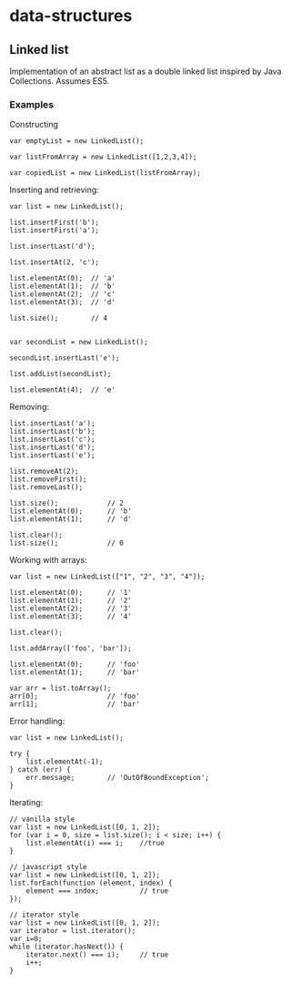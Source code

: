 data-structures
===============

## Linked list

Implementation of an abstract list as a double linked list inspired by Java Collections. Assumes ES5.

### Examples

Constructing

```
var emptyList = new LinkedList();

var listFromArray = new LinkedList([1,2,3,4]);

var copiedList = new LinkedList(listFromArray);
```

Inserting and retrieving:

```
var list = new LinkedList();

list.insertFirst('b');
list.insertFirst('a');

list.insertLast('d');

list.insertAt(2, 'c');

list.elementAt(0);	// 'a'
list.elementAt(1);	// 'b'
list.elementAt(2);	// 'c'
list.elementAt(3);	// 'd'

list.size();		// 4


var secondList = new LinkedList();

secondList.insertLast('e');

list.addList(secondList);

list.elementAt(4);	// 'e'

```

Removing:

```
list.insertLast('a');
list.insertLast('b');
list.insertLast('c');
list.insertLast('d');
list.insertLast('e');

list.removeAt(2);
list.removeFirst();
list.removeLast();

list.size();			// 2
list.elementAt(0);		// 'b'
list.elementAt(1);		// 'd'

list.clear();
list.size();			// 0
```

Working with arrays:

```
var list = new LinkedList(["1", "2", "3", "4"]);

list.elementAt(0);		// '1'
list.elementAt(1);		// '2'
list.elementAt(2);		// '3'
list.elementAt(3);		// '4'

list.clear();

list.addArray(['foo', 'bar']);

list.elementAt(0);		// 'foo'
list.elementAt(1);		// 'bar'

var arr = list.toArray();
arr[0];					// 'foo'
arr[1];					// 'bar'
```

Error handling:

```
var list = new LinkedList();

try {
	list.elementAt(-1);
} catch (err) {
	err.message; 		// 'OutOfBoundException';
}
```

Iterating:

```
// vanilla style
var list = new LinkedList([0, 1, 2]);
for (var i = 0, size = list.size(); i < size; i++) {
	list.elementAt(i) === i;	//true
}

// javascript style
var list = new LinkedList([0, 1, 2]);
list.forEach(function (element, index) {
	element === index;			// true
});

// iterator style
var list = new LinkedList([0, 1, 2]);
var iterator = list.iterator();
var i=0;
while (iterator.hasNext()) {
	iterator.next() === i);		// true
	i++;
}

```
